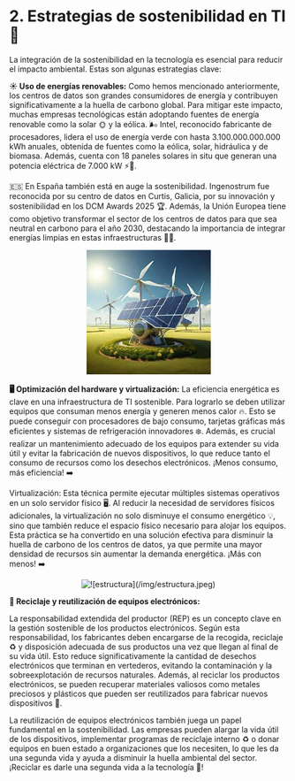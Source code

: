 # 2. Estrategias de sostenibilidad en TI 🌿

La integración de la sostenibilidad en la tecnología es esencial para reducir el impacto ambiental. Estas son algunas estrategias clave:

**☀️ Uso de energías renovables:**
  Como hemos mencionado anteriormente, los centros de datos son grandes consumidores de energía y contribuyen significativamente a la huella de carbono global. Para mitigar este impacto, muchas empresas tecnológicas están adoptando fuentes de energía renovable como la solar 🌞 y la eólica. 🌬️ Intel, reconocido fabricante de procesadores, lidera el uso de energía verde con hasta 3.100.000.000.000 kWh anuales, obtenida de fuentes como la eólica, solar, hidráulica y de biomasa. Además, cuenta con 18 paneles solares in situ que generan una potencia eléctrica de 7.000 kW ⚡🌱.

🇪🇸 En España también está en auge la sostenibilidad. Ingenostrum fue reconocida por su centro de datos en Curtis, Galicia, por su innovación y sostenibilidad en los DCM Awards 2025 🏆. Además, la Unión Europea tiene como objetivo transformar el sector de los centros de datos para que sea neutral en carbono para el año 2030, destacando la importancia de integrar energías limpias en estas infraestructuras 🌿💡.  

<p align="center">
  <img src="/img/energia.jpeg" alt="![energia](/img/energia.jpeg)" />
</p>  


**🖥️ Optimización del hardware y virtualización:**
  La eficiencia energética es clave en una infraestructura de TI sostenible. Para lograrlo se deben utilizar equipos que consuman menos energía y generen menos calor 🔥. Esto se puede conseguir con procesadores de bajo consumo, tarjetas gráficas más eficientes y sistemas de refrigeración innovadores ❄️. Además, es crucial realizar un mantenimiento adecuado de los equipos para extender su vida útil y evitar la fabricación de nuevos dispositivos, lo que reduce tanto el consumo de recursos como los desechos electrónicos. ¡Menos consumo, más eficiencia! ➡️

   Virtualización: Esta técnica permite ejecutar múltiples sistemas operativos en un solo servidor físico 🖥️. Al reducir la necesidad de servidores físicos adicionales, la virtualización no solo disminuye el consumo energético 💡, sino que también reduce el espacio físico necesario para alojar los equipos. Esta práctica se ha convertido en una solución efectiva para disminuir la huella de carbono de los centros de datos, ya que permite una mayor densidad de recursos sin aumentar la demanda energética. ¡Más con menos! ➡️

<p align="center">
  <img src="/img/estructura.jpeg" alt="![estructura](/img/estructura.jpeg)" />
</p>  

   
**🔄 Reciclaje y reutilización de equipos electrónicos:**

La responsabilidad extendida del productor (REP) es un concepto clave en la gestión sostenible de los productos electrónicos. Según esta responsabilidad, los fabricantes deben encargarse de la recogida, reciclaje ♻️ y disposición adecuada de sus productos una vez que llegan al final de su vida útil. Esto reduce significativamente la cantidad de desechos electrónicos que terminan en vertederos, evitando la contaminación y la sobreexplotación de recursos naturales. Además, al reciclar los productos electrónicos, se pueden recuperar materiales valiosos como metales preciosos y plásticos que pueden ser reutilizados para fabricar nuevos dispositivos 🔋.

La reutilización de equipos electrónicos también juega un papel fundamental en la sostenibilidad. Las empresas pueden alargar la vida útil de los dispositivos, implementar programas de reciclaje interno ♻️ o donar equipos en buen estado a organizaciones que los necesiten, lo que les da una segunda vida y ayuda a disminuir la huella ambiental del sector. ¡Reciclar es darle una segunda vida a la tecnología 💚! 
